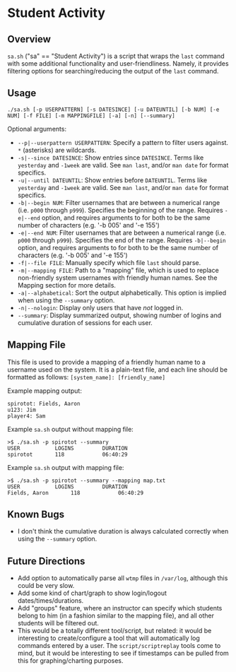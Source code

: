 # Student Activity

## Overview

`sa.sh` ("sa" == "Student Activity") is a script that wraps the `last` command
with some additional functionality and user-friendliness. Namely, it provides
filtering options for searching/reducing the output of the `last` command.

## Usage

`./sa.sh [-p USERPATTERN] [-s DATESINCE] [-u DATEUNTIL] [-b NUM] [-e NUM] [-f
FILE] [-m MAPPINGFILE] [-a] [-n] [--summary]`

Optional arguments:
* `--p|--userpattern USERPATTERN`: Specify a pattern to filter users against.
  `*` (asterisks) are wildcards.
* `-s|--since DATESINCE`: Show entries since `DATESINCE`. Terms like `yesterday`
  and `-1week` are valid. See `man last`, and/or `man date` for format
  specifics.
* `-u|--until DATEUNTIL`: Show entries before `DATEUNTIL`. Terms like
  `yesterday` and `-1week` are valid. See `man last`, and/or `man date` for
  format specifics.
* `-b|--begin NUM`: Filter usernames that are between a numerical range (i.e.
  `p000` through `p999`). Specifies the beginning of the range. Requires
  `-e|--end` option, and requires arguments to for both to be the same number of
  characters (e.g. '-b 005' and '-e 155')
* `-e|--end NUM`: Filter usernames that are between a numerical range (i.e.
  `p000` through `p999`). Specifies the end of the range. Requires `-b|--begin`
  option, and requires arguments to for both to be the same number of characters
  (e.g. '-b 005' and '-e 155')
* `-f|--file FILE`: Manually specify which file `last` should parse.
* `-m|--mapping FILE`: Path to a "mapping" file, which is used to replace
  non-friendly system usernames with friendly human names. See the Mapping
  section for more details.
* `-a|--alphabetical`: Sort the output alphabetically. This option is implied
  when using the `--summary` option.
* `-n|--nologin`: Display only users that have _not_ logged in.
* `--summary`: Display summarized output, showing number of logins and
  cumulative duration of sessions for each user.
  
## Mapping File

This file is used to provide a mapping of a friendly human name to a username
used on the system. It is a plain-text file, and each line should be formatted
as follows: `[system_name]: [friendly_name]`

Example mapping output:

```
spirotot: Fields, Aaron
u123: Jim
player4: Sam
```

Example `sa.sh` output without mapping file:

```
>$ ./sa.sh -p spirotot --summary
USER           LOGINS         DURATION      
spirotot       118            06:40:29 
```

Example `sa.sh` output with mapping file:

```
>$ ./sa.sh -p spirotot --summary --mapping map.txt
USER           LOGINS         DURATION      
Fields, Aaron       118            06:40:29 
```

## Known Bugs
* I don't think the cumulative duration is always calculated correctly when
  using the `--summary` option.

## Future Directions
* Add option to automatically parse all `wtmp` files in `/var/log`, although
  this could be very slow.
* Add some kind of chart/graph to show login/logout dates/times/durations.
* Add "groups" feature, where an instructor can specify which students belong to
  him (in a fashion similar to the mapping file), and all other students will be
  filtered out.
* This would be a totally different tool/script, but related: it would be
  interesting to create/configure a tool that will automatically log commands
  entered by a user. The `script/scriptreplay` tools come to mind, but it would
  be interesting to see if timestamps can be pulled from this for
  graphing/charting purposes.
